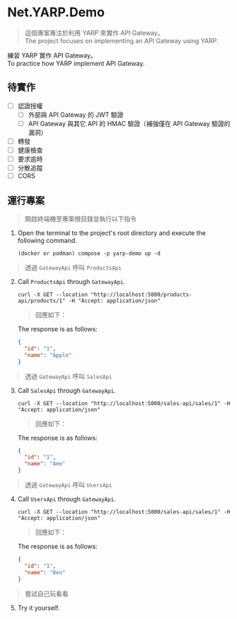 # Net.YARP.Demo

> 這個專案專注於利用 YARP 來實作 API Gateway。  
> The project focuses on implementing an API Gateway using YARP.

練習 YARP 實作 API Gateway。  
To practice how YARP implement API Gateway.

## 待實作

- [ ] 認證授權
  - [ ] 外部與 API Gateway 的 JWT 驗證
  - [ ] API Gateway 與其它 API 的 HMAC 驗證（補強僅在 API Gateway 驗證的漏洞）
- [ ] 轉發
- [ ] 健康檢查
- [ ] 要求逾時
- [ ] 分散追蹤
- [ ] CORS

## 運行專案

> 開啟終端機至專案根目錄並執行以下指令

1. Open the terminal to the project's root directory and execute the following command.

   ```shell
   (docker or podman) compose -p yarp-demo up -d
   ```

> 透過 `GatewayApi` 呼叫 `ProductsApi`

2. Call `ProductsApi` through `GatewayApi`.

   ```shell
   curl -X GET --location "http://localhost:5000/products-api/products/1" -H "Accept: application/json"
   ```

   > 回應如下：

   The response is as follows:

   ```json
   {
     "id": "1",
     "name": "Apple"
   }
   ```

> 透過 `GatewayApi` 呼叫 `SalesApi`

3. Call `SalesApi` through `GatewayApi`.

   ```shell
   curl -X GET --location "http://localhost:5000/sales-api/sales/1" -H "Accept: application/json"
   ```

   > 回應如下：

   The response is as follows:

   ```json
   {
     "id": "1",
     "name": "Ame"
   }
   ```

> 透過 `GatewayApi` 呼叫 `UsersApi`

4. Call `UsersApi` through `GatewayApi`.

   ```shell
   curl -X GET --location "http://localhost:5000/sales-api/sales/1" -H "Accept: application/json"
   ```

   > 回應如下：

   The response is as follows:

   ```json
   {
     "id": "1",
     "name": "Ben"
   }
   ```

> 嘗試自己玩看看

5. Try it yourself.
